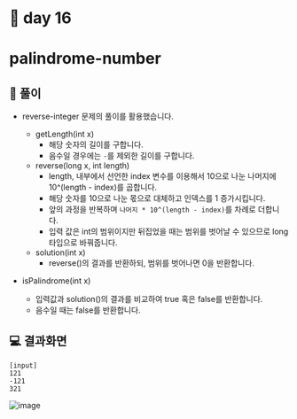 # 📅 day 16
# palindrome-number

## 📝 풀이

- reverse-integer 문제의 풀이를 활용했습니다.
  - getLength(int x)
      - 해당 숫자의 길이를 구합니다.
      - 음수일 경우에는 `-`를 제외한 길이를 구합니다.
  - reverse(long x, int length)
      - length, 내부에서 선언한 index 변수를 이용해서 10으로 나눈 나머지에 10^(length - index)를 곱합니다.
      - 해당 숫자를 10으로 나눈 몫으로 대체하고 인덱스를 1 증가시킵니다.
      - 앞의 과정을 반복하며 `나머지 * 10^(length - index)`를 차례로 더합니다.
      - 입력 값은 int의 범위이지만 뒤집었을 때는 범위를 벗어날 수 있으므로 long 타입으로 바꿔줍니다.
  - solution(int x)
      - reverse()의 결과를 반환하되, 범위를 벗어나면 0을 반환합니다.

- isPalindrome(int x)
  - 입력값과 solution()의 결과를 비교하여 true 혹은 false를 반환합니다.
  - 음수일 때는 false를 반환합니다.

## 💻 결과화면

```
[input]
121
-121
321
```

![image](https://github.com/yonghyeonpark/Codesquad-Programming-Practice/assets/126778700/2e42e3c6-9643-45c8-a989-bae6e06adecf)